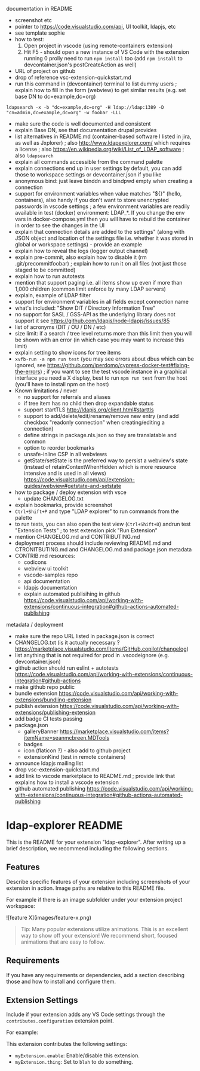 documentation in README
- screenshot etc
- pointer to https://code.visualstudio.com/api, UI toolkit, ldapjs, etc
- see template sophie
- how to test:
  1. Open project in vscode (using remote-containers extension)
  2. Hit F5 - should open a new instance of VS Code with the extension running
  0 prolly need to run `npm install` too (add `npm install` to devcontainer.json's postCreateAction as well)
- URL of project on github
- drop of reference vsc-extension-quickstart.md
- run this command in (devcontainer) terminal to list dummy users ; explain how to fill in the form (webview) to get similar results (e.g. set base DN to dc=example,dc=org)
```
ldapsearch -x -b "dc=example,dc=org" -H ldap://ldap:1389 -D "cn=admin,dc=example,dc=org" -w foobar -LLL
```
- make sure the code is well documented and consistent
- explain Base DN, see that documentation drupal provides
- list alternatives in README.md (container-based software I listed in jira, as well as Jxplorer) ; also http://www.ldapexplorer.com/ which requires a license ; also https://en.wikipedia.org/wiki/List_of_LDAP_software ; also `ldapsearch`
- explain all commands accessible from the command palette
- explain connections end up in user settings by default, you can add those to workspace settings or devcontainer.json if you like
- anonymous bind: just leave binddn and bindpwd empty when creating a connection
- support for environment variables when value matches "${}" (hello, containers), also handy if you don't want to store unencrypted passwords in vscode settings ; a few environment variables are readily available in test (docker) environment: LDAP_*. If you change the env vars in docker-compose.yml then you will have to rebuild the container in order to see the changes in the UI
- explain that connection details are added to the settings" (along with JSON object and location of the settings file i.e. whether it was stored in global or workspace settings) - provide an example
- explain how to reveal the logs (logger output channel)
- explain pre-commit, also explain how to disable it (rm .git/precommitfoobar) ; explain how to run it on all files (not just those staged to be committed)
- explain how to run autotests
- mention that support paging i.e. all items show up even if more than 1,000 children (common limit enforce by many LDAP servers)
- explain, example of LDAP filter
- support for environment variables in all fields except connection name
- what's included: "Show DIT / Directory Information Tree"
- no support for SASL / GSS-API as the underlying library does not support it see https://github.com/ldapjs/node-ldapjs/issues/85
- list of acronyms (DIT / OU / DN / etc)
- size limit: if a search / tree level returns more than this limit then you will be shown with an error (in which case you may want to increase this limit)
- explain setting to show icons for tree items
- `xvfb-run -a npm run test` (you may see errors about dbus which can be ignored, see https://github.com/iperdomo/cypress-docker-test#fixing-the-errors) ; if you want to see the test vscode instance in a graphical interface you need a X display, best to run `npm run test` from the host (you'll have to install npm on the host)
- Known limitations / never
  - no support for referrals and aliases
  - if tree item has no child then drop expandable status
  - support startTLS http://ldapjs.org/client.html#starttls
  - support to add/delete/edit/rename/remove new entry (and add checkbox "readonly connection" when creating/editing a connection)
  - define strings in package.nls.json so they are translatable and common
  - option to reorder bookmarks
  - unsafe-inline CSP in all webviews
  - getState/setState is the preferred way to persist a webview's state (instead of retainContextWhenHidden which is more resource intensive and is used in all views) https://code.visualstudio.com/api/extension-guides/webview#getstate-and-setstate
- how to package / deploy extension with vsce
  - update CHANGELOG.txt
- explain bookmarks, provide screenshot
- `Ctrl+Shift+P` and  type "LDAP explorer" to run commands from the palette
- to run tests, you can also open the test view (`Ctrl+Shift+D`) andrun test "Extension Tests" ; to test extension pick "Run Extension"
- mention CHANGELOG.md and CONTRIBUTING.md
- deployment process should include reviewing README.md and CTRONITBUTING.md and CHANGELOG.md and package.json metadata
- CONTRIB.md resources:
  - codicons
  - webview ui toolkit
  - vscode-samples repo
  - api documentation
  - ldapjs documentation
  - explain automated publisihing in github https://code.visualstudio.com/api/working-with-extensions/continuous-integration#github-actions-automated-publishing

metadata / deployment
- make sure the repo URL listed in package.json is correct
- CHANGELOG.txt (is it actually necessary ? https://marketplace.visualstudio.com/items/GitHub.copilot/changelog)
- list anything that is not required for prod in .vscodeignore (e.g. devcontainer.json)
- github action should run eslint + autotests https://code.visualstudio.com/api/working-with-extensions/continuous-integration#github-actions
- make github repo public
- bundle extension https://code.visualstudio.com/api/working-with-extensions/bundling-extension
- publish extension https://code.visualstudio.com/api/working-with-extensions/publishing-extension
- add badge CI tests passing
- package.json
  - galleryBanner https://marketplace.visualstudio.com/items?itemName=seanmcbreen.MDTools
  - badges
  - icon (flaticon ?) - also add to github project
  - extensionKind (test in remote containers)
- announce ldapjs mailing list
- drop vsc-extension-quickstart.md
- add link to vscode marketplace to README.md ; provide link that explains how to install a vscode extension
- github automated publishing https://code.visualstudio.com/api/working-with-extensions/continuous-integration#github-actions-automated-publishing

# ldap-explorer README

This is the README for your extension "ldap-explorer". After writing up a brief description, we recommend including the following sections.

## Features

Describe specific features of your extension including screenshots of your extension in action. Image paths are relative to this README file.

For example if there is an image subfolder under your extension project workspace:

\!\[feature X\]\(images/feature-x.png\)

> Tip: Many popular extensions utilize animations. This is an excellent way to show off your extension! We recommend short, focused animations that are easy to follow.

## Requirements

If you have any requirements or dependencies, add a section describing those and how to install and configure them.

## Extension Settings

Include if your extension adds any VS Code settings through the `contributes.configuration` extension point.

For example:

This extension contributes the following settings:

* `myExtension.enable`: Enable/disable this extension.
* `myExtension.thing`: Set to `blah` to do something.
